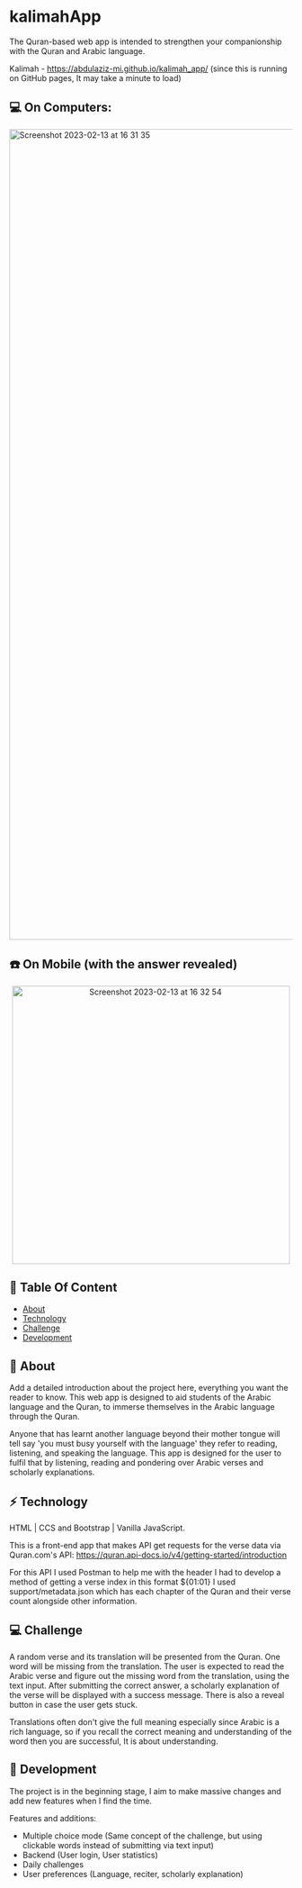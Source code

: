 # kalimahApp 
The Quran-based web app is intended to strengthen your companionship with the Quran and Arabic language.

Kalimah - https://abdulaziz-mi.github.io/kalimah_app/
(since this is running on GitHub pages, It may take a minute to load)

## :computer: On Computers:
<img width="1440" alt="Screenshot 2023-02-13 at 16 31 35" src="https://user-images.githubusercontent.com/107209170/218515743-84d7a588-7644-4ef1-b990-99b52307c405.png">

## :phone: On Mobile (with the answer revealed)

<p align="center">
<img width="494" alt="Screenshot 2023-02-13 at 16 32 54" src="https://user-images.githubusercontent.com/107209170/218516192-72165bae-8182-472f-bf4a-b924f67f9c89.png">
</p>

## :ledger: Table Of Content 

- [About](#beginner-about)
- [Technology](#zap-technology)
- [Challenge](#computer-challenge)
- [Development](#wrench-development)


##  :beginner: About

Add a detailed introduction about the project here, everything you want the reader to know.
This web app is designed to aid students of the Arabic language and the Quran, to immerse themselves in the Arabic language through the Quran. 

Anyone that has learnt another language beyond their mother tongue will tell say 'you must busy yourself with the language' they refer to reading, listening, and speaking the language. This app is designed for the user to fulfil that by listening, reading and pondering over Arabic verses and scholarly explanations.

## :zap: Technology
HTML | CCS and Bootstrap | Vanilla JavaScript.

This is a front-end app that makes API get requests for the verse data via Quran.com's API:
https://quran.api-docs.io/v4/getting-started/introduction


For this API I used Postman to help me with the header I had to develop a method of getting a verse index in this format ${01:01}
I used support/metadata.json which has each chapter of the Quran and their verse count alongside other information.

## :computer: Challenge

A random verse and its translation will be presented from the Quran. One word will be missing from the translation. The user is expected to read the Arabic verse and figure out the missing word from the translation, using the text input. After submitting the correct answer, a scholarly explanation of the verse will be displayed with a success message. There is also a reveal button in case the user gets stuck.

Translations often don't give the full meaning especially since Arabic is a rich language, so if you recall the correct meaning and understanding of the word then you are successful, It is about understanding.




## :wrench: Development

The project is in the beginning stage, I aim to make massive changes and add new features when I find the time.

Features and additions:
 - Multiple choice mode (Same concept of the challenge, but using clickable words instead of submitting via text input)
 - Backend (User login, User statistics)
 - Daily challenges
 - User preferences (Language, reciter, scholarly explanation)

